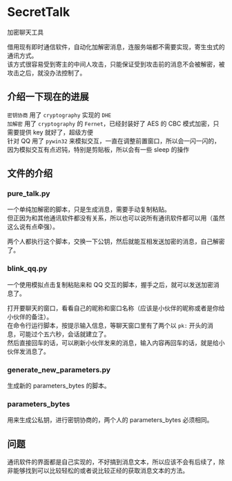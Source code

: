 # SecretTalk
加密聊天工具

借用现有即时通信软件，自动化加解密消息，连服务端都不需要实现，寄生虫式的通讯方式。  
该方式很容易受到寄主的中间人攻击，只能保证受到攻击前的消息不会被解密，被攻击之后，就没办法控制了。  

## 介绍一下现在的进展  
`密钥协商` 用了 `cryptography` 实现的 `DHE`  
`加解密` 用了 `cryptography` 的 `Fernet`，已经封装好了 AES 的 CBC 模式加密，只需要提供 key 就好了，超级方便  
针对 QQ 用了 `pywin32` 来模拟交互，一直在调整前置窗口，所以会一闪一闪的，因为模拟交互有点迟钝，特别是剪贴板，所以会有一些 sleep 的操作  


## 文件的介绍  

### pure_talk.py  
一个单纯加解密的脚本，只是生成消息，需要手动复制粘贴。  
但正因为和其他通讯软件都没有关系，所以也可以说所有通讯软件都可以用（虽然这么说有点牵强）。  

两个人都执行这个脚本，交换一下公钥，然后就能互相发送加密的消息，自己解密了。  

### blink_qq.py  
一个使用模拟点击复制粘贴来和 QQ 交互的脚本，握手之后，就可以发送加密消息了。  

打开要聊天的窗口，看看自己的昵称和窗口名称（应该是小伙伴的昵称或者是你给小伙伴的备注）。  
在命令行运行脚本，按提示输入信息，等聊天窗口里有了两个以 `pk:` 开头的消息，可能过个五六秒，会话就建立了。  
然后直接回车的话，可以刷新小伙伴发来的消息，输入内容再回车的话，就是给小伙伴发消息了。  


### generate_new_parameters.py  
生成新的 parameters_bytes 的脚本。  

### parameters_bytes  
用来生成公私钥，进行密钥协商的，两个人的 parameters_bytes 必须相同。  


## 问题
通讯软件的界面都是自己实现的，不好搞到消息文本，所以应该不会有后续了，除非能够找到可以比较轻松的或者说比较正经的获取消息文本的方法。  
